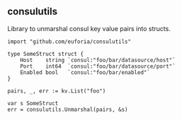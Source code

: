 consulutils
-----------
Library to unmarshal consul key value pairs into structs.

    import "github.com/euforia/consulutils"

    type SomeStruct struct {
        Host    string `consul:"foo/bar/datasource/host"`
        Port    int64  `consul:"foo/bar/datasource/port"`
        Enabled bool   `consul:"foo/bar/enabled"`
    }

    pairs, _, err := kv.List("foo")

    var s SomeStruct
    err = consulutils.Unmarshal(pairs, &s)
